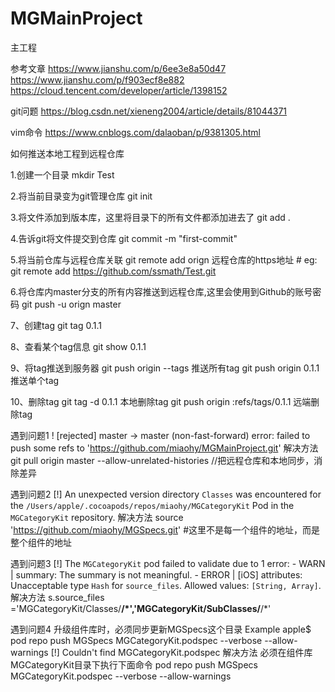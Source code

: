 # MGMainProject
主工程

参考文章
https://www.jianshu.com/p/6ee3e8a50d47
https://www.jianshu.com/p/f903ecf8e882
https://cloud.tencent.com/developer/article/1398152

git问题
https://blog.csdn.net/xieneng2004/article/details/81044371

vim命令
https://www.cnblogs.com/dalaoban/p/9381305.html

如何推送本地工程到远程仓库

1.创建一个目录
mkdir Test

2.将当前目录变为git管理仓库
git init

3.将文件添加到版本库，这里将目录下的所有文件都添加进去了
git add .

4.告诉git将文件提交到仓库
git commit -m "first-commit"

5.将当前仓库与远程仓库关联
git remote add orign 远程仓库的https地址 # eg: git remote add https://github.com/ssmath/Test.git

6.将仓库内master分支的所有内容推送到远程仓库,这里会使用到Github的账号密码
git push -u orign master

7、创建tag
git tag 0.1.1

8、查看某个tag信息
git show 0.1.1

9、将tag推送到服务器
git push origin --tags 推送所有tag
git push origin 0.1.1 推送单个tag

10、删除tag
git tag -d 0.1.1 本地删除tag
git push origin :refs/tags/0.1.1 远端删除tag



遇到问题1
! [rejected]        master -> master (non-fast-forward)
error: failed to push some refs to 'https://github.com/miaohy/MGMainProject.git'
解决方法 
git pull origin master --allow-unrelated-histories //把远程仓库和本地同步，消除差异

遇到问题2
[!] An unexpected version directory `Classes` was encountered for the `/Users/apple/.cocoapods/repos/miaohy/MGCategoryKit` Pod in the `MGCategoryKit` repository.
解决方法
source 'https://github.com/miaohy/MGSpecs.git'
#这里不是每一个组件的地址，而是整个组件的地址

遇到问题3
[!] The `MGCategoryKit` pod failed to validate due to 1 error:
    - WARN  | summary: The summary is not meaningful.
    - ERROR | [iOS] attributes: Unacceptable type `Hash` for `source_files`. Allowed values: `[String, Array]`.
解决方法
s.source_files ='MGCategoryKit/Classes/**/*','MGCategoryKit/SubClasses/**/*'

遇到问题4
升级组件库时，必须同步更新MGSpecs这个目录
Example apple$ pod repo push MGSpecs MGCategoryKit.podspec --verbose --allow-warnings
[!] Couldn't find MGCategoryKit.podspec
解决方法
必须在组件库MGCategoryKit目录下执行下面命令
pod repo push MGSpecs MGCategoryKit.podspec --verbose --allow-warnings
